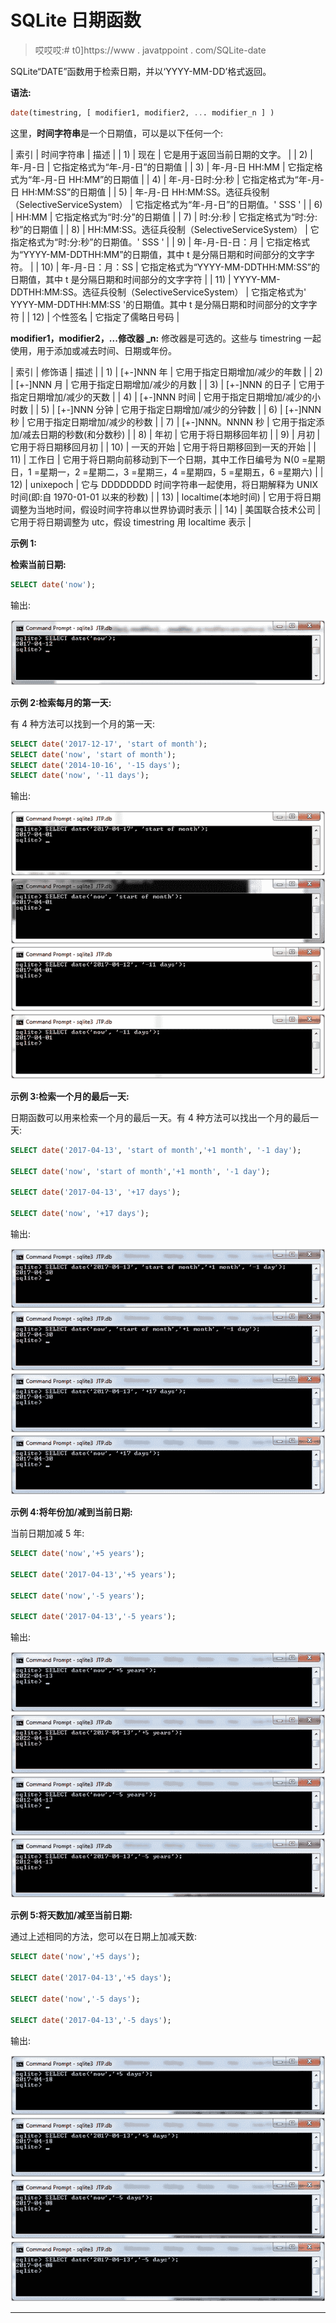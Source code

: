 # SQLite 日期函数

> 哎哎哎:# t0]https://www . javatppoint . com/SQLite-date

SQLite“DATE”函数用于检索日期，并以‘YYYY-MM-DD’格式返回。

**语法:**

```sql
date(timestring, [ modifier1, modifier2, ... modifier_n ] ) 

```

这里，**时间字符串**是一个日期值，可以是以下任何一个:

| 索引 | 时间字符串 | 描述 |
| 1) | 现在 | 它是用于返回当前日期的文字。 |
| 2) | 年-月-日 | 它指定格式为“年-月-日”的日期值 |
| 3) | 年-月-日 HH:MM | 它指定格式为“年-月-日 HH:MM”的日期值 |
| 4) | 年-月-日时:分:秒 | 它指定格式为“年-月-日 HH:MM:SS”的日期值 |
| 5) | 年-月-日 HH:MM:SS。选征兵役制（SelectiveServiceSystem） | 它指定格式为“年-月-日”的日期值。' SSS ' |
| 6) | HH:MM | 它指定格式为“时:分”的日期值 |
| 7) | 时:分:秒 | 它指定格式为“时:分:秒”的日期值 |
| 8) | HH:MM:SS。选征兵役制（SelectiveServiceSystem） | 它指定格式为“时:分:秒”的日期值。' SSS ' |
| 9) | 年-月-日-日：月 | 它指定格式为“YYYY-MM-DDTHH:MM”的日期值，其中 t 是分隔日期和时间部分的文字字符。 |
| 10) | 年-月-日：月：SS | 它指定格式为“YYYY-MM-DDTHH:MM:SS”的日期值，其中 t 是分隔日期和时间部分的文字字符 |
| 11) | YYYY-MM-DDTHH:MM:SS。选征兵役制（SelectiveServiceSystem） | 它指定格式为' YYYY-MM-DDTHH:MM:SS '的日期值。其中 t 是分隔日期和时间部分的文字字符 |
| 12) | 个性签名 | 它指定了儒略日号码 |

**modifier1，modifier2，...修改器 _n:** 修改器是可选的。这些与 timestring 一起使用，用于添加或减去时间、日期或年份。

| 索引 | 修饰语 | 描述 |
| 1) | [+-]NNN 年 | 它用于指定日期增加/减少的年数 |
| 2) | [+-]NNN 月 | 它用于指定日期增加/减少的月数 |
| 3) | [+-]NNN 的日子 | 它用于指定日期增加/减少的天数 |
| 4) | [+-]NNN 时间 | 它用于指定日期增加/减少的小时数 |
| 5) | [+-]NNN 分钟 | 它用于指定日期增加/减少的分钟数 |
| 6) | [+-]NNN 秒 | 它用于指定日期增加/减少的秒数 |
| 7) | [+-]NNN。NNNN 秒 | 它用于指定添加/减去日期的秒数(和分数秒) |
| 8) | 年初 | 它用于将日期移回年初 |
| 9) | 月初 | 它用于将日期移回月初 |
| 10) | 一天的开始 | 它用于将日期移回到一天的开始 |
| 11) | 工作日 | 它用于将日期向前移动到下一个日期，其中工作日编号为 N(0 =星期日，1 =星期一，2 =星期二，3 =星期三，4 =星期四，5 =星期五，6 =星期六) |
| 12) | unixepoch | 它与 DDDDDDDD 时间字符串一起使用，将日期解释为 UNIX 时间(即:自 1970-01-01 以来的秒数) |
| 13) | localtime(本地时间) | 它用于将日期调整为当地时间，假设时间字符串以世界协调时表示 |
| 14) | 美国联合技术公司 | 它用于将日期调整为 utc，假设 timestring 用 localtime 表示 |

**示例 1:**

**检索当前日期:**

```sql
SELECT date('now'); 

```

输出:

![SQLite Date time function 1](img/6f3ea297a8a527ffd7c89a6660fce643.png)

**示例 2:检索每月的第一天:**

有 4 种方法可以找到一个月的第一天:

```sql
SELECT date('2017-12-17', 'start of month');
SELECT date('now', 'start of month');
SELECT date('2014-10-16', '-15 days'); 
SELECT date('now', '-11 days');

```

输出:

![SQLite Date time function 2](img/a98234c46c9dc9212fcd30baf7fd7162.png) ![SQLite Date time function 3](img/62cf0c814b9b7f2eea9e601f849dad07.png) ![SQLite Date time function 4](img/46e16fb4bc38c1e7d8af01ff81ea50c6.png) ![SQLite Date time function 5](img/4bbcf194ad7bd7dd84b5600d0a2847d9.png)

**示例 3:检索一个月的最后一天:**

日期函数可以用来检索一个月的最后一天。有 4 种方法可以找出一个月的最后一天:

```sql
SELECT date('2017-04-13', 'start of month','+1 month', '-1 day');

SELECT date('now', 'start of month','+1 month', '-1 day');

SELECT date('2017-04-13', '+17 days');

SELECT date('now', '+17 days'); 

```

输出:

![SQLite Date time function 6](img/5f4a3bc20640bb0c9a2bbd110453a294.png) ![SQLite Date time function 7](img/373b835f0a0d35019640b32ff8cd3055.png) ![SQLite Date time function 8](img/b0e29c9282b923307030550517651a41.png) ![SQLite Date time function 9](img/d14e9c6f3884a01b992fbf73ef65d7bd.png)

**示例 4:将年份加/减到当前日期:**

当前日期加减 5 年:

```sql
SELECT date('now','+5 years');

SELECT date('2017-04-13','+5 years');

SELECT date('now','-5 years');

SELECT date('2017-04-13','-5 years'); 

```

输出:

![SQLite Date time function 10](img/1e24dcde0cc8da54353a713f4d85c68b.png) ![SQLite Date time function 11](img/0401f641239536086eb8f1fae75764ad.png) ![SQLite Date time function 12](img/107983966d615f4f6e56461e4fbbd505.png) ![SQLite Date time function 13](img/1a86df110d9665f4f3f30df0fdbd6da2.png)

**示例 5:将天数加/减至当前日期:**

通过上述相同的方法，您可以在日期上加减天数:

```sql
SELECT date('now','+5 days');

SELECT date('2017-04-13','+5 days');

SELECT date('now','-5 days');

SELECT date('2017-04-13','-5 days'); 

```

输出:

![SQLite Date time function 14](img/5e205b58a494d003293198fd7c64a61b.png) ![SQLite Date time function 15](img/f97c3df3fe366f8d6c77a556d9432ffa.png) ![SQLite Date time function 16](img/2cfa384758a95e2ad00cc2e4fa85b31d.png) ![SQLite Date time function 17](img/5fe00b87d13ac3bfad6b5d451733ac81.png)

* * *
